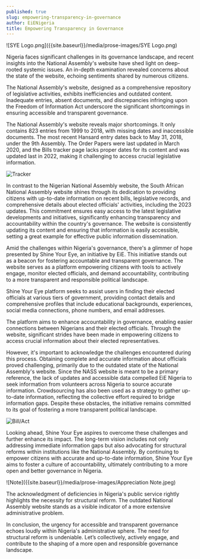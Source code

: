 ```yaml
---
published: true
slug: empowering-transparency-in-governance
author: EiENigeria
title: Empowering Transparency in Governance
---
```

![SYE Logo.png]({{site.baseurl}}/media/prose-images/SYE Logo.png)


Nigeria faces significant challenges in its governance landscape, and recent insights into the National Assembly's website have shed light on deep-rooted systemic issues. An in-depth examination revealed concerns about the state of the website, echoing sentiments shared by numerous citizens. 

The National Assembly's website, designed as a comprehensive repository of legislative activities, exhibits inefficiencies and outdated content. Inadequate entries, absent documents, and discrepancies infringing upon the Freedom of Information Act underscore the significant shortcomings in ensuring accessible and transparent governance.

The National Assembly's website reveals major shortcomings. It only contains 823 entries from 1999 to 2018, with missing dates and inaccessible documents. The most recent Hansard entry dates back to May 31, 2018, under the 9th Assembly. The Order Papers were last updated in March 2020, and the Bills tracker page lacks proper dates for its content and was updated last in 2022, making it challenging to access crucial legislative information.


![Tracker]({{site.baseurl}}/media/prose-images/Tracker.jpg)


In contrast to the Nigerian National Assembly website, the South African National Assembly website shines through its dedication to providing citizens with up-to-date information on recent bills, legislative records, and comprehensive details about elected officials' activities, including the 2023 updates. This commitment ensures easy access to the latest legislative developments and initiatives, significantly enhancing transparency and accountability within the country's governance. The website is consistently updating its content and ensuring that information is easily accessible, setting a great example for effective public information dissemination.


Amid the challenges within Nigeria's governance, there's a glimmer of hope presented by Shine Your Eye, an initiative by EiE.  This initiative stands out as a beacon for fostering accountable and transparent governance. The website serves as a platform empowering citizens with tools to actively engage, monitor elected officials, and demand accountability, contributing to a more transparent and responsible political landscape.

Shine Your Eye platform seeks to assist users in finding their elected officials at various tiers of government, providing contact details and comprehensive profiles that include educational backgrounds, experiences, social media connections, phone numbers, and email addresses.



The platform aims to enhance accountability in governance, enabling easier connections between Nigerians and their elected officials. Through the website, significant strides have been made in empowering citizens to access crucial information about their elected representatives. 



However, it's important to acknowledge the challenges encountered during this process. Obtaining complete and accurate information about officials proved challenging, primarily due to the outdated state of the National Assembly's website. Since the NASS website is meant to be a primary reference, the lack of updates and accessible data compelled EiE Nigeria to seek information from volunteers across Nigeria to source accurate information. Crowdsourcing has also been used as a strategy to gather up-to-date information, reflecting the collective effort required to bridge information gaps.  Despite these obstacles, the initiative remains committed to its goal of fostering a more transparent political landscape.


![Bill/Act]({{site.baseurl}}/media/prose-images/BillAct.png)


Looking ahead, Shine Your Eye aspires to overcome these challenges and further enhance its impact. The long-term vision includes not only addressing immediate information gaps but also advocating for structural reforms within institutions like the National Assembly. By continuing to empower citizens with accurate and up-to-date information, Shine Your Eye aims to foster a culture of accountability, ultimately contributing to a more open and better governance in Nigeria.


![Note]({{site.baseurl}}/media/prose-images/Appreciation Note.jpeg)



The acknowledgment of deficiencies in Nigeria's public service rightly highlights the necessity for structural reform. The outdated National Assembly website stands as a visible indicator of a more extensive administrative problem. 

In conclusion, the urgency for accessible and transparent governance echoes loudly within Nigeria's administrative sphere. The need for structural reform is undeniable. Let’s collectively, actively engage, and contribute to the shaping of a more open and responsible governance landscape.
